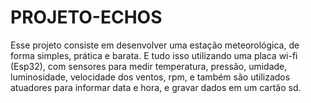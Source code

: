 # PROJETO-ECHOS
Esse projeto consiste em desenvolver uma estação meteorológica, de forma simples, prática e barata. E tudo isso utilizando uma placa wi-fi (Esp32), com sensores para medir temperatura, pressão, umidade, luminosidade, velocidade dos ventos, rpm, e também são utilizados atuadores para informar data e hora, e gravar dados em um cartão sd.  
